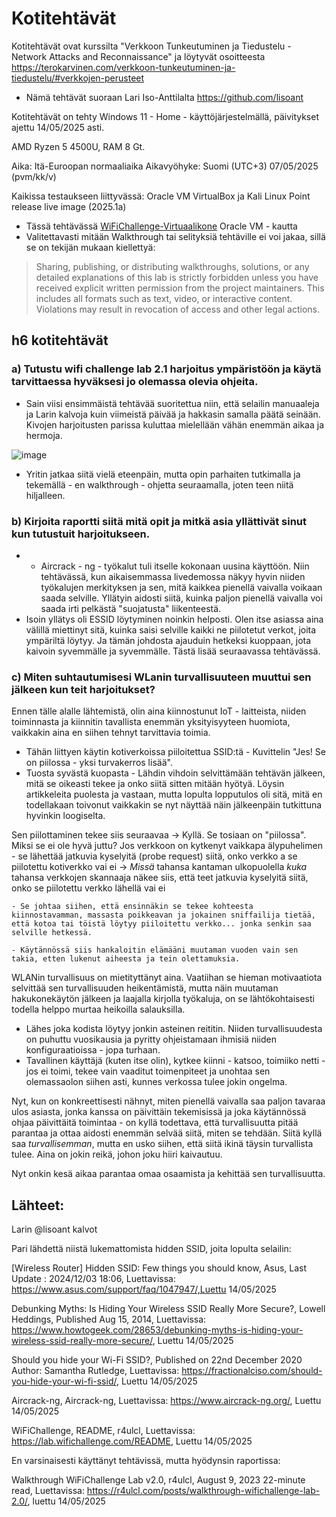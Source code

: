 # Kotitehtävät 

Kotitehtävät ovat kurssilta "Verkkoon Tunkeutuminen ja Tiedustelu - Network Attacks and Reconnaissance" ja löytyvät osoitteesta https://terokarvinen.com/verkkoon-tunkeutuminen-ja-tiedustelu/#verkkojen-perusteet 

- Nämä tehtävät suoraan Lari Iso-Anttilalta https://github.com/lisoant

Kotitehtävät on tehty Windows 11 - Home - käyttöjärjestelmällä, päivitykset ajettu 14/05/2025 asti.

AMD Ryzen 5 4500U, RAM 8 Gt.

Aika: Itä-Euroopan normaaliaika Aikavyöhyke: Suomi (UTC+3) 07/05/2025 (pvm/kk/v)

Kaikissa testaukseen liittyvässä: Oracle VM VirtualBox ja Kali Linux Point release live image (2025.1a)
- Tässä tehtävässä [WiFiChallenge-Virtuaalikone](https://lab.wifichallenge.com/) Oracle VM - kautta
- Valitettavasti mitään Walkthrough tai selityksiä tehtäville ei voi jakaa, sillä se on tekijän mukaan kiellettyä: 

> Sharing, publishing, or distributing walkthroughs, solutions, or any detailed explanations of this lab is strictly forbidden unless you have received explicit written permission from the project maintainers. This includes all formats such as text, video, or interactive content. Violations may result in revocation of access and other legal actions.

## h6 kotitehtävät

### a) Tutustu wifi challenge lab 2.1 harjoitus ympäristöön ja käytä tarvittaessa hyväksesi jo olemassa olevia ohjeita.
- Sain viisi ensimmäistä tehtävää suoritettua niin, että selailin manuaaleja ja Larin kalvoja kuin viimeistä päivää ja hakkasin samalla päätä seinään. Kivojen harjoitusten parissa kuluttaa mielellään vähän enemmän aikaa ja hermoja.

![image](https://github.com/user-attachments/assets/347a4f6c-aeb3-40d7-8f3a-1b0be74f48c1)

- Yritin jatkaa siitä vielä eteenpäin, mutta opin parhaiten tutkimalla ja tekemällä - en walkthrough - ohjetta seuraamalla, joten teen niitä hiljalleen.

### b) Kirjoita raportti siitä mitä opit ja mitkä asia yllättivät sinut kun tutustuit harjoitukseen.

- - Aircrack - ng - työkalut tuli itselle kokonaan uusina käyttöön. Niin tehtävässä, kun aikaisemmassa livedemossa näkyy hyvin niiden työkalujen merkityksen ja sen, mitä kaikkea pienellä vaivalla voikaan saada selville. Yllätyin aidosti siitä, kuinka paljon pienellä vaivalla voi saada irti pelkästä "suojatusta" liikenteestä.
- Isoin yllätys oli ESSID löytyminen noinkin helposti. Olen itse asiassa aina välillä miettinyt sitä, kuinka saisi selville kaikki ne piilotetut verkot, joita ympäriltä löytyy. Ja tämän johdosta ajauduin hetkeksi kuoppaan, jota kaivoin syvemmälle ja syvemmälle. Tästä lisää seuraavassa tehtävässä.

### c) Miten suhtautumisesi WLanin turvallisuuteen muuttui sen jälkeen kun teit harjoitukset?

Ennen tälle alalle lähtemistä, olin aina kiinnostunut IoT - laitteista, niiden toiminnasta ja kiinnitin tavallista enemmän yksityisyyteen huomiota, vaikkakin aina en siihen tehnyt tarvittavia toimia.
- Tähän liittyen käytin kotiverkoissa piiloitettua SSID:tä - Kuvittelin "Jes! Se on piilossa - yksi turvakerros lisää".
- Tuosta syvästä kuopasta - Lähdin vihdoin selvittämään tehtävän jälkeen, mitä se oikeasti tekee ja onko siitä sitten mitään hyötyä. Löysin artikkeleita puolesta ja vastaan, mutta lopulta lopputulos oli sitä, mitä en todellakaan toivonut vaikkakin se nyt näyttää näin jälkeenpäin tutkittuna hyvinkin loogiselta.

Sen piilottaminen tekee siis seuraavaa -> Kyllä. Se tosiaan on "piilossa". Miksi se ei ole hyvä juttu? Jos verkkoon on kytkenyt vaikkapa älypuhelimen - se lähettää jatkuvia kyselyitä (probe request) siitä, onko verkko a se piilotettu kotiverkko vai ei -> *Missä* tahansa kantaman ulkopuolella *kuka* tahansa verkkojen skannaaja näkee siis, että teet jatkuvia kyselyitä siitä, onko se piilotettu verkko lähellä vai ei
   
    - Se johtaa siihen, että ensinnäkin se tekee kohteesta kiinnostavamman, massasta poikkeavan ja jokainen sniffailija tietää, että kotoa tai töistä löytyy piiloitettu verkko... jonka senkin saa selville hetkessä.
    
    - Käytännössä siis hankaloitin elämääni muutaman vuoden vain sen takia, etten lukenut aiheesta ja tein olettamuksia. 

WLANin turvallisuus on mietityttänyt aina. Vaatiihan se hieman motivaatiota selvittää sen turvallisuuden heikentämistä, mutta näin muutaman hakukonekäytön jälkeen ja laajalla kirjolla työkaluja, on se lähtökohtaisesti todella helppo murtaa heikoilla salauksilla.
- Lähes joka kodista löytyy jonkin asteinen reititin. Niiden turvallisuudesta on puhuttu vuosikausia ja pyritty ohjeistamaan ihmisiä niiden konfiguraatioissa - jopa turhaan.
- Tavallinen käyttäjä (kuten itse olin), kytkee kiinni - katsoo, toimiiko netti - jos ei toimi, tekee vain vaaditut toimenpiteet ja unohtaa sen olemassaolon siihen asti, kunnes verkossa tulee jokin ongelma.

Nyt, kun on konkreettisesti nähnyt, miten pienellä vaivalla saa paljon tavaraa ulos asiasta, jonka kanssa on päivittäin tekemisissä ja joka käytännössä ohjaa päivittäitä toimintaa - on kyllä todettava, että turvallisuutta pitää parantaa ja ottaa aidosti enemmän selvää siitä, miten se tehdään.
Siitä kyllä saa *turvallisemman*, mutta en usko siihen, että siitä ikinä täysin turvallista tulee. Aina on jokin reikä, johon joku hiiri kaivautuu.

Nyt onkin kesä aikaa parantaa omaa osaamista ja kehittää sen turvallisuutta.


## Lähteet: 

Larin @lisoant kalvot


Pari lähdettä niistä lukemattomista hidden SSID, joita lopulta selailin: 

[Wireless Router] Hidden SSID: Few things you should know, Asus, Last Update : 2024/12/03 18:06, Luettavissa: https://www.asus.com/support/faq/1047947/,Luettu 14/05/2025

Debunking Myths: Is Hiding Your Wireless SSID Really More Secure?, Lowell Heddings, Published Aug 15, 2014, Luettavissa: https://www.howtogeek.com/28653/debunking-myths-is-hiding-your-wireless-ssid-really-more-secure/, Luettu 14/05/2025

Should you hide your Wi-Fi SSID?, Published on 22nd December 2020 Author: Samantha Rutledge, Luettavissa: https://fractionalciso.com/should-you-hide-your-wi-fi-ssid/, Luettu 14/05/2025



Aircrack-ng, Aircrack-ng, Luettavissa: https://www.aircrack-ng.org/, Luettu 14/05/2025

WiFiChallenge, README, r4ulcl, Luettavissa: https://lab.wifichallenge.com/README, Luettu 14/05/2025


En varsinaisesti käyttänyt tehtävissä, mutta hyödynsin raportissa:

Walkthrough WiFiChallenge Lab v2.0, r4ulcl, August 9, 2023  22-minute read, Luettavissa: https://r4ulcl.com/posts/walkthrough-wifichallenge-lab-2.0/, luettu 14/05/2025

